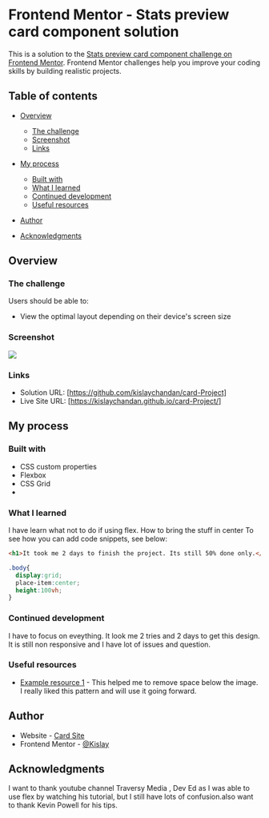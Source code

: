 ﻿# Frontend Mentor - Stats preview card component solution

This is a solution to the [Stats preview card component challenge on Frontend Mentor](https://www.frontendmentor.io/challenges/stats-preview-card-component-8JqbgoU62). Frontend Mentor challenges help you improve your coding skills by building realistic projects. 

## Table of contents

- [Overview](#overview)

  - [The challenge](#the-challenge)
  - [Screenshot](#screenshot)
  - [Links](#links)
- [My process](#my-process)
  - [Built with](#built-with)
  - [What I learned](#what-i-learned)
  - [Continued development](#continued-development)
  - [Useful resources](#useful-resources)
- [Author](#author)
- [Acknowledgments](#acknowledgments)



## Overview

### The challenge

Users should be able to:

- View the optimal layout depending on their device's screen size

### Screenshot

![](https://i.ibb.co/02v8Mkb/screenshot.jpg)


### Links

- Solution URL: [https://github.com/kislaychandan/card-Project]
- Live Site URL: [https://kislaychandan.github.io/card-Project/]
## My process

### Built with


- CSS custom properties
- Flexbox
- CSS Grid
-


### What I learned

I have learn what not to do if using flex. How to bring the stuff in center
To see how you can add code snippets, see below:

```html
<h1>It took me 2 days to finish the project. Its still 50% done only.</h1>
```
```css
.body{
  display:grid;
  place-item:center;
  height:100vh;
}
```




### Continued development
I have to focus on eveything. It look me 2 tries and 2 days to get this design. It is still non responsive and I have lot of issues and question.



### Useful resources

- [Example resource 1](https://www.tutorialrepublic.com/faq/how-to-remove-white-space-under-an-image-using-css.php) - This helped me to remove space below the image. I really liked this pattern and will use it going forward.



## Author

- Website - [Card Site](https://kislaychandan.github.io/card-Project/)
- Frontend Mentor - [@Kislay](https://www.frontendmentor.io/profile/kislaychandan)


## Acknowledgments

I want to thank youtube channel Traversy Media , Dev Ed as I was able to use flex by watching his tutorial, but I still have lots of confusion.also want to thank Kevin Powell for his tips.

